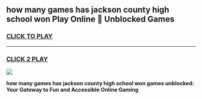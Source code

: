 
## how many games has jackson county high school won Play Online 👋 Unblocked Games
<h3>
<a href="https://news.freeplayer.one?title=how_many_games_has_jackson_county_high_school_won&ref=17GH">CLICK TO PLAY</a></h3>
<hr>

<h3>
<a href="https://news.freeplayer.one?title=how_many_games_has_jackson_county_high_school_won&ref=17GH">CLICK 2 PLAY</a>
  
</h3>

<a href="https://news.freeplayer.one?title=how_many_games_has_jackson_county_high_school_won&ref=17GH/"><img src="https://clearcache.store/games.png"></a>


**how many games has jackson county high school won games unblocked: Your Gateway to Fun and Accessible Online Gaming**
